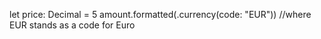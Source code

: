 let price: Decimal = 5
amount.formatted(.currency(code: "EUR")) //where EUR stands as a code for Euro 
